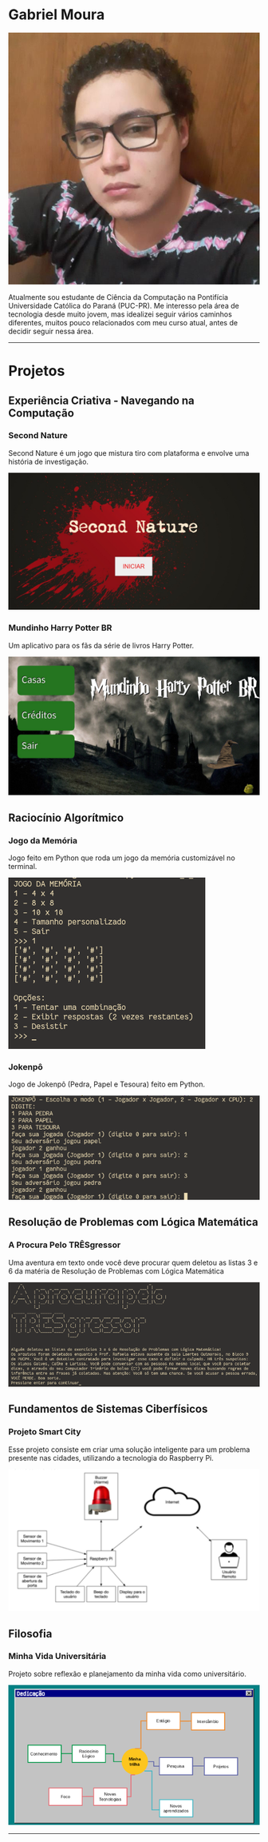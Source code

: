 # Gabriel Moura
<img src="./images/perfil.png"/>

Atualmente sou estudante de Ciência da Computação na Pontifícia Universidade Católica do Paraná (PUC-PR).
Me interesso pela área de tecnologia desde muito jovem, mas idealizei seguir vários caminhos diferentes, muitos
pouco relacionados com meu curso atual, antes de decidir seguir nessa área.

<hr/>

# Projetos

## Experiência Criativa - Navegando na Computação

### Second Nature
Second Nature é um jogo que mistura tiro com plataforma e envolve uma história de investigação.
<p><img src="./images/secondnature.png"></p>

### Mundinho Harry Potter BR
Um aplicativo para os fãs da série de livros Harry Potter.

<p> <img src="./images/mhpbr.png"></p>


## Raciocínio Algorítmico

### Jogo da Memória
Jogo feito em Python que roda um jogo da memória customizável no terminal.

<p> <img src="./images/memoria.png"> </p>

### Jokenpô
Jogo de Jokenpô (Pedra, Papel e Tesoura) feito em Python.
<p> <img src="./images/jokenpo.png"> </p>

## Resolução de Problemas com Lógica Matemática

### A Procura Pelo TRÊSgressor
Uma aventura em texto onde você deve procurar quem deletou as listas 3 e 6 da matéria
de Resolução de Problemas com Lógica Matemática
<p> <img src="./images/detetive.png"> </p>


## Fundamentos de Sistemas Ciberfísicos

### Projeto Smart City
Esse projeto consiste em criar uma solução inteligente para um problema presente nas cidades,
utilizando a tecnologia do Raspberry Pi.
<p> <img src="./images/smartcity.png"> </p>

## Filosofia

### Minha Vida Universitária
Projeto sobre reflexão e planejamento da minha vida como universitário.
<p> <img src="./images/pvu.png"> </p>

<hr/>





